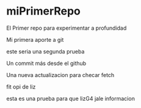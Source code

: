 # miPrimerRepo
El Primer repo para experimentar a profundidad 

Mi primera aporte a git 

este seria una segunda prueba 

Un commit más desde el github


Una nueva actualizacion para checar fetch


fit opi de liz

esta es una prueba para que lizG4 jale informacion
